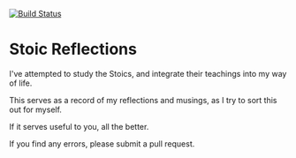 [![Build Status](https://travis-ci.org/dalehamel/stoic-reflections.svg?branch=master)](https://travis-ci.org/dalehamel/stoic-reflections)

# Stoic Reflections

I've attempted to study the Stoics, and integrate their teachings into my way
of life.

This serves as a record of my reflections and musings, as I try to sort this
out for myself.

If it serves useful to you, all the better.

If you find any errors, please submit a pull request.

